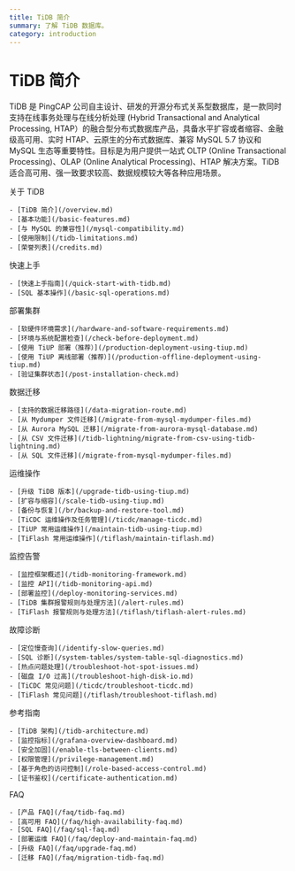 ```yaml
---
title: TiDB 简介
summary: 了解 TiDB 数据库。
category: introduction
---
```


<!-- markdownlint-disable MD046 -->

# TiDB 简介

TiDB 是 PingCAP 公司自主设计、研发的开源分布式关系型数据库，是一款同时支持在线事务处理与在线分析处理 (Hybrid Transactional and Analytical Processing, HTAP）的融合型分布式数据库产品，具备水平扩容或者缩容、金融级高可用、实时 HTAP、云原生的分布式数据库、兼容 MySQL 5.7 协议和 MySQL 生态等重要特性。目标是为用户提供一站式 OLTP (Online Transactional Processing)、OLAP (Online Analytical Processing)、HTAP 解决方案。TiDB 适合高可用、强一致要求较高、数据规模较大等各种应用场景。

<NavColumns>
  <NavColumn>
    <ColumnTitle>关于 TiDB</ColumnTitle>

    - [TiDB 简介](/overview.md)
    - [基本功能](/basic-features.md)
    - [与 MySQL 的兼容性](/mysql-compatibility.md)
    - [使用限制](/tidb-limitations.md)
    - [荣誉列表](/credits.md)

  </NavColumn>

  <NavColumn>
    <ColumnTitle>快速上手</ColumnTitle>

    - [快速上手指南](/quick-start-with-tidb.md)
    - [SQL 基本操作](/basic-sql-operations.md)

  </NavColumn>

  <NavColumn>
    <ColumnTitle>部署集群</ColumnTitle>

    - [软硬件环境需求](/hardware-and-software-requirements.md)
    - [环境与系统配置检查](/check-before-deployment.md)
    - [使用 TiUP 部署（推荐）](/production-deployment-using-tiup.md)
    - [使用 TiUP 离线部署（推荐）](/production-offline-deployment-using-tiup.md)
    - [验证集群状态](/post-installation-check.md)

  </NavColumn>

  <NavColumn>
    <ColumnTitle>数据迁移</ColumnTitle>

    - [支持的数据迁移路径](/data-migration-route.md)
    - [从 Mydumper 文件迁移](/migrate-from-mysql-mydumper-files.md)
    - [从 Aurora MySQL 迁移](/migrate-from-aurora-mysql-database.md)
    - [从 CSV 文件迁移](/tidb-lightning/migrate-from-csv-using-tidb-lightning.md)
    - [从 SQL 文件迁移](/migrate-from-mysql-mydumper-files.md)

  </NavColumn>

  <NavColumn>
    <ColumnTitle>运维操作</ColumnTitle>

    - [升级 TiDB 版本](/upgrade-tidb-using-tiup.md)
    - [扩容与缩容](/scale-tidb-using-tiup.md)
    - [备份与恢复](/br/backup-and-restore-tool.md)
    - [TiCDC 运维操作及任务管理](/ticdc/manage-ticdc.md)
    - [TiUP 常用运维操作](/maintain-tidb-using-tiup.md)
    - [TiFlash 常用运维操作](/tiflash/maintain-tiflash.md)

  </NavColumn>

  <NavColumn>
    <ColumnTitle>监控告警</ColumnTitle>

    - [监控框架概述](/tidb-monitoring-framework.md)
    - [监控 API](/tidb-monitoring-api.md)
    - [部署监控](/deploy-monitoring-services.md)
    - [TiDB 集群报警规则与处理方法](/alert-rules.md)
    - [TiFlash 报警规则与处理方法](/tiflash/tiflash-alert-rules.md)

  </NavColumn>

  <NavColumn>
    <ColumnTitle>故障诊断</ColumnTitle>

    - [定位慢查询](/identify-slow-queries.md)
    - [SQL 诊断](/system-tables/system-table-sql-diagnostics.md)
    - [热点问题处理](/troubleshoot-hot-spot-issues.md)
    - [磁盘 I/O 过高](/troubleshoot-high-disk-io.md)
    - [TiCDC 常见问题](/ticdc/troubleshoot-ticdc.md)
    - [TiFlash 常见问题](/tiflash/troubleshoot-tiflash.md)

  </NavColumn>

  <NavColumn>
    <ColumnTitle>参考指南</ColumnTitle>

    - [TiDB 架构](/tidb-architecture.md)
    - [监控指标](/grafana-overview-dashboard.md)
    - [安全加固](/enable-tls-between-clients.md)
    - [权限管理](/privilege-management.md)
    - [基于角色的访问控制](/role-based-access-control.md)
    - [证书鉴权](/certificate-authentication.md)

  </NavColumn>

  <NavColumn>
    <ColumnTitle>FAQ</ColumnTitle>

    - [产品 FAQ](/faq/tidb-faq.md)
    - [高可用 FAQ](/faq/high-availability-faq.md)
    - [SQL FAQ](/faq/sql-faq.md)
    - [部署运维 FAQ](/faq/deploy-and-maintain-faq.md)
    - [升级 FAQ](/faq/upgrade-faq.md)
    - [迁移 FAQ](/faq/migration-tidb-faq.md)

  </NavColumn>
</NavColumns>
